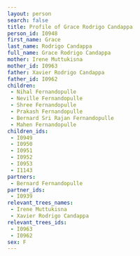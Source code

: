 ```yaml
---
layout: person
search: false
title: Profile of Grace Rodrigo Candappa
person_id: I0948
first_name: Grace
last_name: Rodrigo Candappa
full_name: Grace Rodrigo Candappa
mother: Irene Muttukisna
mother_id: I0963
father: Xavier Rodrigo Candappa
father_id: I0962
children:
 - Nihal Fernandopulle
 - Neville Fernandopulle
 - Shree Fernandopulle
 - Prakash Fernandopulle
 - Bernard Sri Rajan Fernandopulle
 - Mahen Fernandopulle
children_ids:
 - I0949
 - I0950
 - I0951
 - I0952
 - I0953
 - I1143
partners:
 - Bernard Fernandopulle
partner_ids:
 - I0939
relevant_trees_names:
 - Irene Muttukisna
 - Xavier Rodrigo Candappa
relevant_trees_ids:
 - I0963
 - I0962
sex: F
---
```


